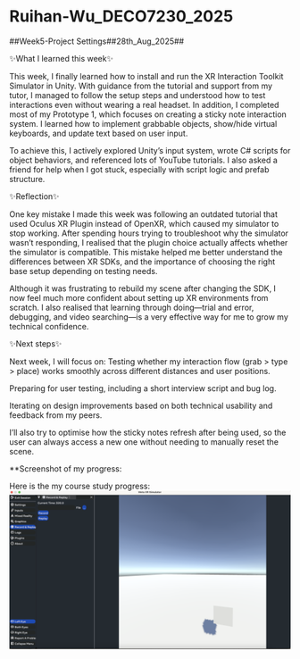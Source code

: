 # Ruihan-Wu_DECO7230_2025

##Week5-Project Settings##28th_Aug_2025##

✨What I learned this week✨

This week, I finally learned how to install and run the XR Interaction Toolkit Simulator in Unity. With guidance from the tutorial and support from my tutor, I managed to follow the setup steps and understood how to test interactions even without wearing a real headset. In addition, I completed most of my Prototype 1, which focuses on creating a sticky note interaction system. I learned how to implement grabbable objects, show/hide virtual keyboards, and update text based on user input.

To achieve this, I actively explored Unity’s input system, wrote C# scripts for object behaviors, and referenced lots of YouTube tutorials. I also asked a friend for help when I got stuck, especially with script logic and prefab structure.

✨Reflection✨

One key mistake I made this week was following an outdated tutorial that used Oculus XR Plugin instead of OpenXR, which caused my simulator to stop working. After spending hours trying to troubleshoot why the simulator wasn’t responding, I realised that the plugin choice actually affects whether the simulator is compatible. This mistake helped me better understand the differences between XR SDKs, and the importance of choosing the right base setup depending on testing needs.

Although it was frustrating to rebuild my scene after changing the SDK, I now feel much more confident about setting up XR environments from scratch. I also realised that learning through doing—trial and error, debugging, and video searching—is a very effective way for me to grow my technical confidence.

✨Next steps✨

Next week, I will focus on:
Testing whether my interaction flow (grab > type > place) works smoothly across different distances and user positions.

Preparing for user testing, including a short interview script and bug log.

Iterating on design improvements based on both technical usability and feedback from my peers.

I’ll also try to optimise how the sticky notes refresh after being used, so the user can always access a new one without needing to manually reset the scene.


**Screenshot of my progress:

Here is the my course study progress:
![Screenshot](./Images/555.png)

